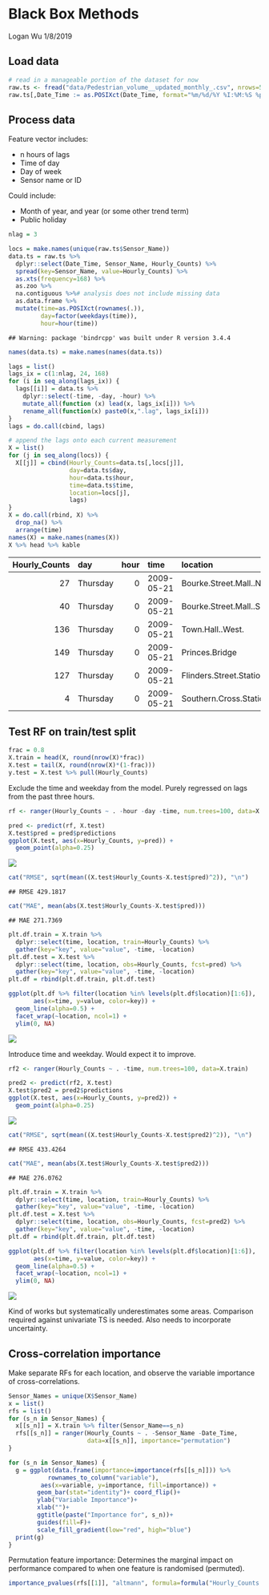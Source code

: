 Black Box Methods
================
Logan Wu
1/8/2019

Load data
---------

``` r
# read in a manageable portion of the dataset for now
raw.ts <- fread("data/Pedestrian_volume__updated_monthly_.csv", nrows=50000)
raw.ts[,Date_Time := as.POSIXct(Date_Time, format="%m/%d/%Y %I:%M:%S %p")]
```

Process data
------------

Feature vector includes:

-   n hours of lags
-   Time of day
-   Day of week
-   Sensor name or ID

Could include:

-   Month of year, and year (or some other trend term)
-   Public holiday

``` r
nlag = 3

locs = make.names(unique(raw.ts$Sensor_Name))
data.ts = raw.ts %>%
  dplyr::select(Date_Time, Sensor_Name, Hourly_Counts) %>%
  spread(key=Sensor_Name, value=Hourly_Counts) %>%
  as.xts(frequency=168) %>%
  as.zoo %>%
  na.contiguous %>%# analysis does not include missing data
  as.data.frame %>%
  mutate(time=as.POSIXct(rownames(.)),
         day=factor(weekdays(time)),
         hour=hour(time))
```

    ## Warning: package 'bindrcpp' was built under R version 3.4.4

``` r
names(data.ts) = make.names(names(data.ts))

lags = list()
lags_ix = c(1:nlag, 24, 168)
for (i in seq_along(lags_ix)) {
  lags[[i]] = data.ts %>%
    dplyr::select(-time, -day, -hour) %>%
    mutate_all(function (x) lead(x, lags_ix[i])) %>%
    rename_all(function(x) paste0(x,".lag", lags_ix[i]))
}
lags = do.call(cbind, lags)

# append the lags onto each current measurement
X = list()
for (j in seq_along(locs)) {
  X[[j]] = cbind(Hourly_Counts=data.ts[,locs[j]], 
                 day=data.ts$day, 
                 hour=data.ts$hour, 
                 time=data.ts$time,
                 location=locs[j],
                 lags)
}
X = do.call(rbind, X) %>%
  drop_na() %>%
  arrange(time)
names(X) = make.names(names(X))
X %>% head %>% kable
```

|  Hourly\_Counts| day      |  hour| time       | location                          |  Australia.on.Collins.lag1|  Bourke.Street.Mall..North..lag1|  Bourke.Street.Mall..South..lag1|  Collins.Place..North..lag1|  Collins.Place..South..lag1|  Flagstaff.Station.lag1|  Flinders.Street.Station.Underpass.lag1|  Melbourne.Central.lag1|  New.Quay.lag1|  Princes.Bridge.lag1|  Sandridge.Bridge.lag1|  Southern.Cross.Station.lag1|  State.Library.lag1|  Town.Hall..West..lag1|  Victoria.Point.lag1|  Waterfront.City.lag1|  Webb.Bridge.lag1|  Australia.on.Collins.lag2|  Bourke.Street.Mall..North..lag2|  Bourke.Street.Mall..South..lag2|  Collins.Place..North..lag2|  Collins.Place..South..lag2|  Flagstaff.Station.lag2|  Flinders.Street.Station.Underpass.lag2|  Melbourne.Central.lag2|  New.Quay.lag2|  Princes.Bridge.lag2|  Sandridge.Bridge.lag2|  Southern.Cross.Station.lag2|  State.Library.lag2|  Town.Hall..West..lag2|  Victoria.Point.lag2|  Waterfront.City.lag2|  Webb.Bridge.lag2|  Australia.on.Collins.lag3|  Bourke.Street.Mall..North..lag3|  Bourke.Street.Mall..South..lag3|  Collins.Place..North..lag3|  Collins.Place..South..lag3|  Flagstaff.Station.lag3|  Flinders.Street.Station.Underpass.lag3|  Melbourne.Central.lag3|  New.Quay.lag3|  Princes.Bridge.lag3|  Sandridge.Bridge.lag3|  Southern.Cross.Station.lag3|  State.Library.lag3|  Town.Hall..West..lag3|  Victoria.Point.lag3|  Waterfront.City.lag3|  Webb.Bridge.lag3|  Australia.on.Collins.lag24|  Bourke.Street.Mall..North..lag24|  Bourke.Street.Mall..South..lag24|  Collins.Place..North..lag24|  Collins.Place..South..lag24|  Flagstaff.Station.lag24|  Flinders.Street.Station.Underpass.lag24|  Melbourne.Central.lag24|  New.Quay.lag24|  Princes.Bridge.lag24|  Sandridge.Bridge.lag24|  Southern.Cross.Station.lag24|  State.Library.lag24|  Town.Hall..West..lag24|  Victoria.Point.lag24|  Waterfront.City.lag24|  Webb.Bridge.lag24|  Australia.on.Collins.lag168|  Bourke.Street.Mall..North..lag168|  Bourke.Street.Mall..South..lag168|  Collins.Place..North..lag168|  Collins.Place..South..lag168|  Flagstaff.Station.lag168|  Flinders.Street.Station.Underpass.lag168|  Melbourne.Central.lag168|  New.Quay.lag168|  Princes.Bridge.lag168|  Sandridge.Bridge.lag168|  Southern.Cross.Station.lag168|  State.Library.lag168|  Town.Hall..West..lag168|  Victoria.Point.lag168|  Waterfront.City.lag168|  Webb.Bridge.lag168|
|---------------:|:---------|-----:|:-----------|:----------------------------------|--------------------------:|--------------------------------:|--------------------------------:|---------------------------:|---------------------------:|-----------------------:|---------------------------------------:|-----------------------:|--------------:|--------------------:|----------------------:|----------------------------:|-------------------:|----------------------:|--------------------:|---------------------:|-----------------:|--------------------------:|--------------------------------:|--------------------------------:|---------------------------:|---------------------------:|-----------------------:|---------------------------------------:|-----------------------:|--------------:|--------------------:|----------------------:|----------------------------:|-------------------:|----------------------:|--------------------:|---------------------:|-----------------:|--------------------------:|--------------------------------:|--------------------------------:|---------------------------:|---------------------------:|-----------------------:|---------------------------------------:|-----------------------:|--------------:|--------------------:|----------------------:|----------------------------:|-------------------:|----------------------:|--------------------:|---------------------:|-----------------:|---------------------------:|---------------------------------:|---------------------------------:|----------------------------:|----------------------------:|------------------------:|----------------------------------------:|------------------------:|---------------:|---------------------:|-----------------------:|-----------------------------:|--------------------:|-----------------------:|---------------------:|----------------------:|------------------:|----------------------------:|----------------------------------:|----------------------------------:|-----------------------------:|-----------------------------:|-------------------------:|-----------------------------------------:|-------------------------:|----------------:|----------------------:|------------------------:|------------------------------:|---------------------:|------------------------:|----------------------:|-----------------------:|-------------------:|
|              27| Thursday |     0| 2009-05-21 | Bourke.Street.Mall..North.        |                         10|                               18|                               15|                           8|                          23|                       5|                                      52|                     118|              3|                   29|                     15|                            2|                  73|                     77|                    4|                     1|                 0|                          8|                                7|                                9|                           3|                           9|                       3|                                      30|                      64|              4|                   15|                     12|                            1|                  22|                     37|                    0|                     3|                 3|                          5|                               10|                               18|                           1|                          19|                      18|                                      20|                      32|              5|                   18|                      7|                            5|                   8|                     29|                    2|                     0|                 6|                          37|                                49|                                46|                           20|                           37|                       15|                                      113|                      137|              12|                   110|                      63|                             3|                   87|                     197|                    16|                      7|                  5|                           52|                                 38|                                 44|                             9|                            33|                        14|                                       106|                       123|               12|                     91|                       46|                              5|                    49|                      156|                      6|                       5|                   0|
|              40| Thursday |     0| 2009-05-21 | Bourke.Street.Mall..South.        |                         10|                               18|                               15|                           8|                          23|                       5|                                      52|                     118|              3|                   29|                     15|                            2|                  73|                     77|                    4|                     1|                 0|                          8|                                7|                                9|                           3|                           9|                       3|                                      30|                      64|              4|                   15|                     12|                            1|                  22|                     37|                    0|                     3|                 3|                          5|                               10|                               18|                           1|                          19|                      18|                                      20|                      32|              5|                   18|                      7|                            5|                   8|                     29|                    2|                     0|                 6|                          37|                                49|                                46|                           20|                           37|                       15|                                      113|                      137|              12|                   110|                      63|                             3|                   87|                     197|                    16|                      7|                  5|                           52|                                 38|                                 44|                             9|                            33|                        14|                                       106|                       123|               12|                     91|                       46|                              5|                    49|                      156|                      6|                       5|                   0|
|             136| Thursday |     0| 2009-05-21 | Town.Hall..West.                  |                         10|                               18|                               15|                           8|                          23|                       5|                                      52|                     118|              3|                   29|                     15|                            2|                  73|                     77|                    4|                     1|                 0|                          8|                                7|                                9|                           3|                           9|                       3|                                      30|                      64|              4|                   15|                     12|                            1|                  22|                     37|                    0|                     3|                 3|                          5|                               10|                               18|                           1|                          19|                      18|                                      20|                      32|              5|                   18|                      7|                            5|                   8|                     29|                    2|                     0|                 6|                          37|                                49|                                46|                           20|                           37|                       15|                                      113|                      137|              12|                   110|                      63|                             3|                   87|                     197|                    16|                      7|                  5|                           52|                                 38|                                 44|                             9|                            33|                        14|                                       106|                       123|               12|                     91|                       46|                              5|                    49|                      156|                      6|                       5|                   0|
|             149| Thursday |     0| 2009-05-21 | Princes.Bridge                    |                         10|                               18|                               15|                           8|                          23|                       5|                                      52|                     118|              3|                   29|                     15|                            2|                  73|                     77|                    4|                     1|                 0|                          8|                                7|                                9|                           3|                           9|                       3|                                      30|                      64|              4|                   15|                     12|                            1|                  22|                     37|                    0|                     3|                 3|                          5|                               10|                               18|                           1|                          19|                      18|                                      20|                      32|              5|                   18|                      7|                            5|                   8|                     29|                    2|                     0|                 6|                          37|                                49|                                46|                           20|                           37|                       15|                                      113|                      137|              12|                   110|                      63|                             3|                   87|                     197|                    16|                      7|                  5|                           52|                                 38|                                 44|                             9|                            33|                        14|                                       106|                       123|               12|                     91|                       46|                              5|                    49|                      156|                      6|                       5|                   0|
|             127| Thursday |     0| 2009-05-21 | Flinders.Street.Station.Underpass |                         10|                               18|                               15|                           8|                          23|                       5|                                      52|                     118|              3|                   29|                     15|                            2|                  73|                     77|                    4|                     1|                 0|                          8|                                7|                                9|                           3|                           9|                       3|                                      30|                      64|              4|                   15|                     12|                            1|                  22|                     37|                    0|                     3|                 3|                          5|                               10|                               18|                           1|                          19|                      18|                                      20|                      32|              5|                   18|                      7|                            5|                   8|                     29|                    2|                     0|                 6|                          37|                                49|                                46|                           20|                           37|                       15|                                      113|                      137|              12|                   110|                      63|                             3|                   87|                     197|                    16|                      7|                  5|                           52|                                 38|                                 44|                             9|                            33|                        14|                                       106|                       123|               12|                     91|                       46|                              5|                    49|                      156|                      6|                       5|                   0|
|               4| Thursday |     0| 2009-05-21 | Southern.Cross.Station            |                         10|                               18|                               15|                           8|                          23|                       5|                                      52|                     118|              3|                   29|                     15|                            2|                  73|                     77|                    4|                     1|                 0|                          8|                                7|                                9|                           3|                           9|                       3|                                      30|                      64|              4|                   15|                     12|                            1|                  22|                     37|                    0|                     3|                 3|                          5|                               10|                               18|                           1|                          19|                      18|                                      20|                      32|              5|                   18|                      7|                            5|                   8|                     29|                    2|                     0|                 6|                          37|                                49|                                46|                           20|                           37|                       15|                                      113|                      137|              12|                   110|                      63|                             3|                   87|                     197|                    16|                      7|                  5|                           52|                                 38|                                 44|                             9|                            33|                        14|                                       106|                       123|               12|                     91|                       46|                              5|                    49|                      156|                      6|                       5|                   0|

Test RF on train/test split
---------------------------

``` r
frac = 0.8
X.train = head(X, round(nrow(X)*frac))
X.test = tail(X, round(nrow(X)*(1-frac)))
y.test = X.test %>% pull(Hourly_Counts)
```

Exclude the time and weekday from the model. Purely regressed on lags from the past three hours.

``` r
rf <- ranger(Hourly_Counts ~ . -hour -day -time, num.trees=100, data=X.train)
```

``` r
pred <- predict(rf, X.test)
X.test$pred = pred$predictions
ggplot(X.test, aes(x=Hourly_Counts, y=pred)) +
  geom_point(alpha=0.25)
```

![](01_black-box_files/figure-markdown_github/unnamed-chunk-5-1.png)

``` r
cat("RMSE", sqrt(mean((X.test$Hourly_Counts-X.test$pred)^2)), "\n")
```

    ## RMSE 429.1817

``` r
cat("MAE", mean(abs(X.test$Hourly_Counts-X.test$pred)))
```

    ## MAE 271.7369

``` r
plt.df.train = X.train %>%
  dplyr::select(time, location, train=Hourly_Counts) %>%
  gather(key="key", value="value", -time, -location)
plt.df.test = X.test %>%
  dplyr::select(time, location, obs=Hourly_Counts, fcst=pred) %>%
  gather(key="key", value="value", -time, -location)
plt.df = rbind(plt.df.train, plt.df.test)

ggplot(plt.df %>% filter(location %in% levels(plt.df$location)[1:6]),
       aes(x=time, y=value, color=key)) +
  geom_line(alpha=0.5) +
  facet_wrap(~location, ncol=1) +
  ylim(0, NA)
```

![](01_black-box_files/figure-markdown_github/unnamed-chunk-5-2.png)

Introduce time and weekday. Would expect it to improve.

``` r
rf2 <- ranger(Hourly_Counts ~ . -time, num.trees=100, data=X.train)
```

``` r
pred2 <- predict(rf2, X.test)
X.test$pred2 = pred2$predictions
ggplot(X.test, aes(x=Hourly_Counts, y=pred2)) +
  geom_point(alpha=0.25)
```

![](01_black-box_files/figure-markdown_github/unnamed-chunk-7-1.png)

``` r
cat("RMSE", sqrt(mean((X.test$Hourly_Counts-X.test$pred2)^2)), "\n")
```

    ## RMSE 433.4264

``` r
cat("MAE", mean(abs(X.test$Hourly_Counts-X.test$pred2)))
```

    ## MAE 276.0762

``` r
plt.df.train = X.train %>%
  dplyr::select(time, location, train=Hourly_Counts) %>%
  gather(key="key", value="value", -time, -location)
plt.df.test = X.test %>%
  dplyr::select(time, location, obs=Hourly_Counts, fcst=pred2) %>%
  gather(key="key", value="value", -time, -location)
plt.df = rbind(plt.df.train, plt.df.test)

ggplot(plt.df %>% filter(location %in% levels(plt.df$location)[1:6]),
       aes(x=time, y=value, color=key)) +
  geom_line(alpha=0.5) +
  facet_wrap(~location, ncol=1) +
  ylim(0, NA)
```

![](01_black-box_files/figure-markdown_github/unnamed-chunk-7-2.png)

Kind of works but systematically underestimates some areas. Comparison required against univariate TS is needed. Also needs to incorporate uncertainty.

Cross-correlation importance
----------------------------

Make separate RFs for each location, and observe the variable importance of cross-correlations.

``` r
Sensor_Names = unique(X$Sensor_Name)
x = list()
rfs = list()
for (s_n in Sensor_Names) {
  x[[s_n]] = X.train %>% filter(Sensor_Name==s_n)
  rfs[[s_n]] = ranger(Hourly_Counts ~ . -Sensor_Name -Date_Time,
                      data=x[[s_n]], importance="permutation")
}
```

``` r
for (s_n in Sensor_Names) {
  g = ggplot(data.frame(importance=importance(rfs[[s_n]])) %>%
           rownames_to_column("variable"),
         aes(x=variable, y=importance, fill=importance)) + 
        geom_bar(stat="identity")+ coord_flip()+
        ylab("Variable Importance")+
        xlab("")+
        ggtitle(paste("Importance for", s_n))+
        guides(fill=F)+
        scale_fill_gradient(low="red", high="blue")
  print(g)
}
```

Permutation feature importance: Determines the marginal impact on performance compared to when one feature is randomised (permuted).

``` r
importance_pvalues(rfs[[1]], "altmann", formula=formula("Hourly_Counts ~ . - Sensor_Name - Date_Time"), data=x[[s_n]], num.permutations=10)
```
